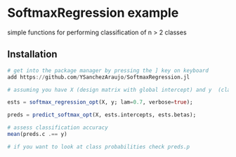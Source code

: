 # SoftmaxRegression example
simple functions for performing classification of n > 2 classes

## Installation

```julia
# get into the package manager by pressing the ] key on keyboard
add https://github.com/YSanchezAraujo/SoftmaxRegression.jl
```

```julia
# assuming you have X (design matrix with global intercept) and y  (class label vector)

ests = softmax_regression_opt(X, y; lam=0.7, verbose=true);

preds = predict_softmax_opt(X, ests.intercepts, ests.betas);

# assess classification accuracy
mean(preds.c .== y)

# if you want to look at class probabilities check preds.p

```
